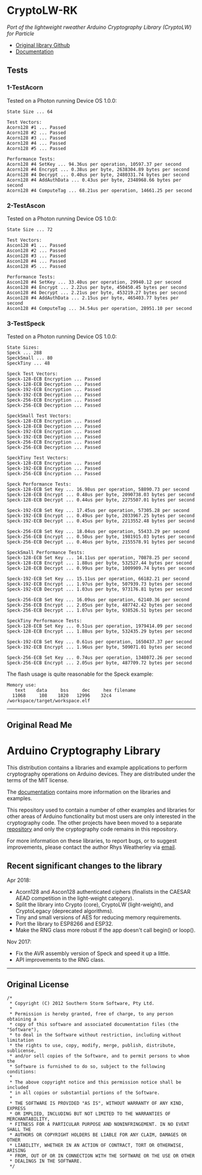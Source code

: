 # CryptoLW-RK

*Port of the lightweight rweather Arduino Cryptography Library (CryptoLW) for Particle*

- [Original library Github](https://github.com/rweather/arduinolibs)
- [Documentation](http://rweather.github.io/arduinolibs/crypto.html)

## Tests

### 1-TestAcorn

Tested on a Photon running Device OS 1.0.0:

```
State Size ... 64

Test Vectors:
Acorn128 #1 ... Passed
Acorn128 #2 ... Passed
Acorn128 #3 ... Passed
Acorn128 #4 ... Passed
Acorn128 #5 ... Passed

Performance Tests:
Acorn128 #4 SetKey ... 94.36us per operation, 10597.37 per second
Acorn128 #4 Encrypt ... 0.38us per byte, 2638304.89 bytes per second
Acorn128 #4 Decrypt ... 0.40us per byte, 2480331.74 bytes per second
Acorn128 #4 AddAuthData ... 0.43us per byte, 2348968.66 bytes per second
Acorn128 #4 ComputeTag ... 68.21us per operation, 14661.25 per second
```

### 2-TestAscon

Tested on a Photon running Device OS 1.0.0:

```
State Size ... 72

Test Vectors:
Ascon128 #1 ... Passed
Ascon128 #2 ... Passed
Ascon128 #3 ... Passed
Ascon128 #4 ... Passed
Ascon128 #5 ... Passed

Performance Tests:
Ascon128 #4 SetKey ... 33.40us per operation, 29940.12 per second
Ascon128 #4 Encrypt ... 2.22us per byte, 450450.45 bytes per second
Ascon128 #4 Decrypt ... 2.21us per byte, 453219.27 bytes per second
Ascon128 #4 AddAuthData ... 2.15us per byte, 465403.77 bytes per second
Ascon128 #4 ComputeTag ... 34.54us per operation, 28951.10 per second
```



### 3-TestSpeck

Tested on a Photon running Device OS 1.0.0:

```
State Sizes:
Speck ... 288
SpeckSmall ... 80
SpeckTiny ... 48

Speck Test Vectors:
Speck-128-ECB Encryption ... Passed
Speck-128-ECB Decryption ... Passed
Speck-192-ECB Encryption ... Passed
Speck-192-ECB Decryption ... Passed
Speck-256-ECB Encryption ... Passed
Speck-256-ECB Decryption ... Passed

SpeckSmall Test Vectors:
Speck-128-ECB Encryption ... Passed
Speck-128-ECB Decryption ... Passed
Speck-192-ECB Encryption ... Passed
Speck-192-ECB Decryption ... Passed
Speck-256-ECB Encryption ... Passed
Speck-256-ECB Decryption ... Passed

SpeckTiny Test Vectors:
Speck-128-ECB Encryption ... Passed
Speck-192-ECB Encryption ... Passed
Speck-256-ECB Encryption ... Passed

Speck Performance Tests:
Speck-128-ECB Set Key ... 16.98us per operation, 58890.73 per second
Speck-128-ECB Encrypt ... 0.48us per byte, 2090738.03 bytes per second
Speck-128-ECB Decrypt ... 0.44us per byte, 2275507.01 bytes per second

Speck-192-ECB Set Key ... 17.45us per operation, 57305.28 per second
Speck-192-ECB Encrypt ... 0.49us per byte, 2033967.25 bytes per second
Speck-192-ECB Decrypt ... 0.45us per byte, 2213552.48 bytes per second

Speck-256-ECB Set Key ... 18.04us per operation, 55433.29 per second
Speck-256-ECB Encrypt ... 0.50us per byte, 1981915.03 bytes per second
Speck-256-ECB Decrypt ... 0.46us per byte, 2155578.91 bytes per second

SpeckSmall Performance Tests:
Speck-128-ECB Set Key ... 14.11us per operation, 70878.25 per second
Speck-128-ECB Encrypt ... 1.88us per byte, 532527.44 bytes per second
Speck-128-ECB Decrypt ... 0.99us per byte, 1009909.74 bytes per second

Speck-192-ECB Set Key ... 15.11us per operation, 66182.21 per second
Speck-192-ECB Encrypt ... 1.97us per byte, 507939.73 bytes per second
Speck-192-ECB Decrypt ... 1.03us per byte, 973176.81 bytes per second

Speck-256-ECB Set Key ... 16.09us per operation, 62140.36 per second
Speck-256-ECB Encrypt ... 2.05us per byte, 487742.42 bytes per second
Speck-256-ECB Decrypt ... 1.07us per byte, 938526.51 bytes per second

SpeckTiny Performance Tests:
Speck-128-ECB Set Key ... 0.51us per operation, 1979414.09 per second
Speck-128-ECB Encrypt ... 1.88us per byte, 532435.29 bytes per second

Speck-192-ECB Set Key ... 0.61us per operation, 1650437.37 per second
Speck-192-ECB Encrypt ... 1.96us per byte, 509071.01 bytes per second

Speck-256-ECB Set Key ... 0.74us per operation, 1348072.26 per second
Speck-256-ECB Encrypt ... 2.05us per byte, 487709.72 bytes per second
```

The flash usage is quite reasonable for the Speck example:

```
Memory use: 
   text	   data	    bss	    dec	    hex	filename
  11068	    108	   1820	  12996	   32c4	/workspace/target/workspace.elf
```

----

## Original Read Me

Arduino Cryptography Library
============================

This distribution contains a libraries and example applications to perform
cryptography operations on Arduino devices.  They are distributed under the
terms of the MIT license.

The [documentation](http://rweather.github.com/arduinolibs/crypto.html)
contains more information on the libraries and examples.

This repository used to contain a number of other examples and libraries
for other areas of Arduino functionality but most users are only interested
in the cryptography code.  The other projects have been moved to a
separate [repository](https://github.com/rweather/arduino-projects) and
only the cryptography code remains in this repository.

For more information on these libraries, to report bugs, or to suggest
improvements, please contact the author Rhys Weatherley via
[email](mailto:rhys.weatherley@gmail.com).

Recent significant changes to the library
-----------------------------------------

Apr 2018:

* Acorn128 and Ascon128 authenticated ciphers (finalists in the CAESAR AEAD
  competition in the light-weight category).
* Split the library into Crypto (core), CryptoLW (light-weight), and
  CryptoLegacy (deprecated algorithms).
* Tiny and small versions of AES for reducing memory requirements.
* Port the library to ESP8266 and ESP32.
* Make the RNG class more robust if the app doesn't call begin() or loop().

Nov 2017:

* Fix the AVR assembly version of Speck and speed it up a little.
* API improvements to the RNG class.


----

## Original License

```
/*
 * Copyright (C) 2012 Southern Storm Software, Pty Ltd.
 *
 * Permission is hereby granted, free of charge, to any person obtaining a
 * copy of this software and associated documentation files (the "Software"),
 * to deal in the Software without restriction, including without limitation
 * the rights to use, copy, modify, merge, publish, distribute, sublicense,
 * and/or sell copies of the Software, and to permit persons to whom the
 * Software is furnished to do so, subject to the following conditions:
 *
 * The above copyright notice and this permission notice shall be included
 * in all copies or substantial portions of the Software.
 *
 * THE SOFTWARE IS PROVIDED "AS IS", WITHOUT WARRANTY OF ANY KIND, EXPRESS
 * OR IMPLIED, INCLUDING BUT NOT LIMITED TO THE WARRANTIES OF MERCHANTABILITY,
 * FITNESS FOR A PARTICULAR PURPOSE AND NONINFRINGEMENT. IN NO EVENT SHALL THE
 * AUTHORS OR COPYRIGHT HOLDERS BE LIABLE FOR ANY CLAIM, DAMAGES OR OTHER
 * LIABILITY, WHETHER IN AN ACTION OF CONTRACT, TORT OR OTHERWISE, ARISING
 * FROM, OUT OF OR IN CONNECTION WITH THE SOFTWARE OR THE USE OR OTHER
 * DEALINGS IN THE SOFTWARE.
 */
 ```
